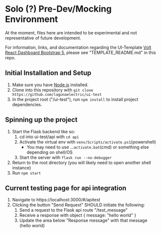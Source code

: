 # Solo (?) Pre-Dev/Mocking Environment

At the moment, files here are intended to be experimental and not representative of future development.

For information, links, and documentation regarding the UI-Template [Volt React Dashboard Bootstrap 5](https://demo.themesberg.com/volt-react-dashboard), please see "TEMPLATE_README.md" in this repo.

## Initial Installation and Setup

1. Make sure you have [Node.js](https://nodejs.org/en/) installed.
1. Clone into this repository with `git clone https://github.com/lagunaelectric/ui-test`
1. In the project root ("/ui-test"), run `npm install` to install project dependencies.


## Spinning up the project

1. Start the Flask backend like so:
    1. cd into ui-test/api with `cd api`
    1. Activate the virtual env with `venv/Scripts/activate.ps1`(powershell)
        - You may need to use ...`activate.bat`(cmd) or something else depending on shell/OS
    1. Start the server with `flask run --no-debugger`
1. Return to the root directory (you will likely need to open another shell instance)
1. Run `npm start`


## Current testing page for api integration

1. Navigate to https://localhost:3000/#/apitest
1. Clicking the button "Send Request" SHOULD initiate the following:
    1. Send a request to the Flask api route "/test_message"
    1. Receive a response with object { message: "hello world" }
    1. Update the area below "Response message" with that message (hello world)  